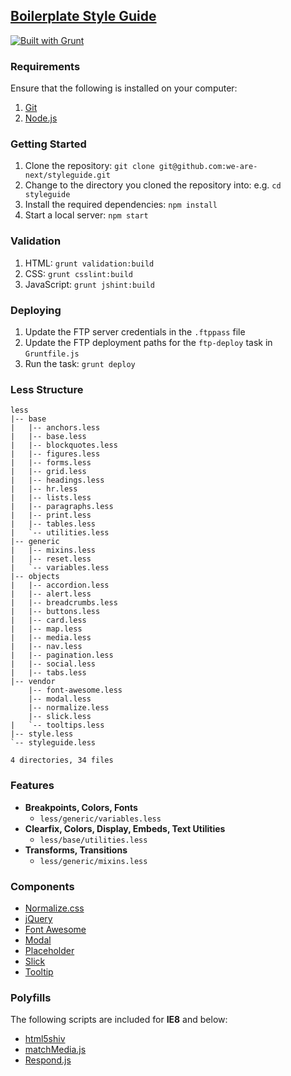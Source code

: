 ## [Boilerplate Style Guide](http://static.wearenext.co.za/styleguide/styleguide)

[![Built with Grunt](https://cdn.gruntjs.com/builtwith.png)](http://gruntjs.com)

### Requirements

Ensure that the following is installed on your computer:

1. [Git](http://git-scm.com)
2. [Node.js](http://nodejs.org)

### Getting Started

1. Clone the repository: `git clone git@github.com:we-are-next/styleguide.git`
2. Change to the directory you cloned the repository into: e.g. `cd styleguide`
3. Install the required dependencies: `npm install`
4. Start a local server: `npm start`

### Validation

1. HTML: `grunt validation:build`
2. CSS: `grunt csslint:build`
3. JavaScript: `grunt jshint:build`

### Deploying

1. Update the FTP server credentials in the `.ftppass` file
2. Update the FTP deployment paths for the `ftp-deploy` task in `Gruntfile.js`
3. Run the task: `grunt deploy`

### Less Structure

```
less
|-- base
|   |-- anchors.less
|   |-- base.less
|   |-- blockquotes.less
|   |-- figures.less
|   |-- forms.less
|   |-- grid.less
|   |-- headings.less
|   |-- hr.less
|   |-- lists.less
|   |-- paragraphs.less
|   |-- print.less
|   |-- tables.less
|   `-- utilities.less
|-- generic
|   |-- mixins.less
|   |-- reset.less
|   `-- variables.less
|-- objects
|   |-- accordion.less
|   |-- alert.less
|   |-- breadcrumbs.less
|   |-- buttons.less
|   |-- card.less
|   |-- map.less
|   |-- media.less
|   |-- nav.less
|   |-- pagination.less
|   |-- social.less
|   |-- tabs.less
|-- vendor
    |-- font-awesome.less
    |-- modal.less
    |-- normalize.less
    |-- slick.less
|   `-- tooltips.less
|-- style.less
`-- styleguide.less

4 directories, 34 files
```

### Features

- **Breakpoints, Colors, Fonts**
    - `less/generic/variables.less`
- **Clearfix, Colors, Display, Embeds, Text Utilities**
    - `less/base/utilities.less`
- **Transforms, Transitions**
    - `less/generic/mixins.less`

### Components

- [Normalize.css](http://necolas.github.io/normalize.css)
- [jQuery](http://jquery.com)
- [Font Awesome](http://fontawesome.io)
- [Modal](https://github.com/drublic/css-modal)
- [Placeholder](http://mths.be/placeholder)
- [Slick](http://github.com/kenwheeler/slick)
- [Tooltip](http://getbootstrap.com/javascript/#tooltip)

### Polyfills

The following scripts are included for **IE8** and below:

- [html5shiv](https://github.com/aFarkas/html5shiv)
- [matchMedia.js](https://github.com/paulirish/matchMedia.js)
- [Respond.js](https://github.com/scottjehl/Respond)
